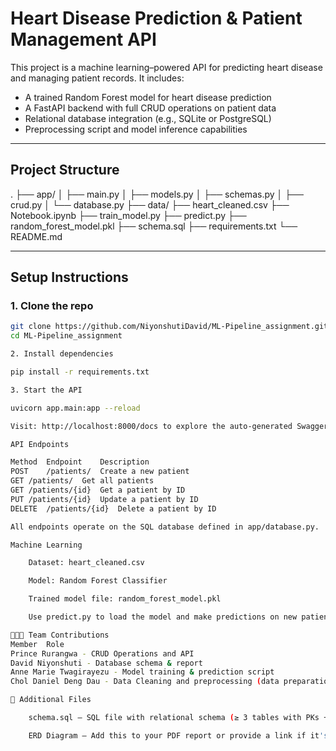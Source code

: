 # Heart Disease Prediction & Patient Management API

This project is a machine learning–powered API for predicting heart disease and managing patient records. It includes:

- A trained Random Forest model for heart disease prediction
- A FastAPI backend with full CRUD operations on patient data
- Relational database integration (e.g., SQLite or PostgreSQL)
- Preprocessing script and model inference capabilities

---

## Project Structure

.
├── app/
│   ├── main.py
│   ├── models.py
│   ├── schemas.py
│   ├── crud.py
│   └── database.py
├── data/
├── heart_cleaned.csv
├── Notebook.ipynb
├── train_model.py
├── predict.py
├── random_forest_model.pkl
├── schema.sql
├── requirements.txt
└── README.md


---

## Setup Instructions

### 1. Clone the repo

```bash
git clone https://github.com/NiyonshutiDavid/ML-Pipeline_assignment.git
cd ML-Pipeline_assignment

2. Install dependencies

pip install -r requirements.txt

3. Start the API

uvicorn app.main:app --reload

Visit: http://localhost:8000/docs to explore the auto-generated Swagger UI.

API Endpoints

Method	Endpoint	Description
POST	/patients/	Create a new patient
GET	/patients/	Get all patients
GET	/patients/{id}	Get a patient by ID
PUT	/patients/{id}	Update a patient by ID
DELETE	/patients/{id}	Delete a patient by ID

All endpoints operate on the SQL database defined in app/database.py.

Machine Learning

    Dataset: heart_cleaned.csv

    Model: Random Forest Classifier

    Trained model file: random_forest_model.pkl

    Use predict.py to load the model and make predictions on new patient data.

🧑‍🤝‍🧑 Team Contributions
Member	Role
Prince Rurangwa - CRUD Operations and API
David Niyonshuti - Database schema & report
Anne Marie Twagirayezu - Model training & prediction script
Chol Daniel Deng Dau - Data Cleaning and preprocessing (data preparation for using)

📎 Additional Files

    schema.sql – SQL file with relational schema (≥ 3 tables with PKs + FKs)

    ERD Diagram – Add this to your PDF report or provide a link if it's hosted
